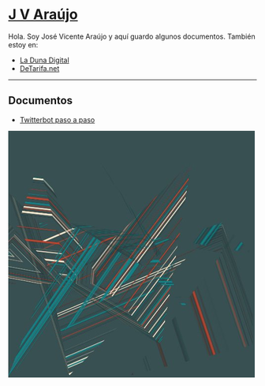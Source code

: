 # [J V Araújo](http://svcnt.github.io)

Hola. Soy José Vicente Araújo y aquí guardo algunos documentos. También estoy en:
- [La Duna Digital](http://dunadigital.com)
- [DeTarifa.net](http://detarifa.net)

----
## Documentos
- [Twitterbot paso a paso](twitterbot/TwitterBot_paso_a_paso.md)

![](img/01.jpg)
